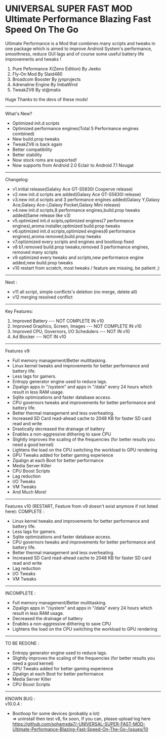 #  UNIVERSAL SUPER FAST MOD Ultimate Performance Blazing Fast Speed On The Go


Ultimate Performance is a Mod that combines many scripts and tweaks
in one package which is aimed to improve Android
System's performance, smoothness, reduce GUI lags and of course some useful battery life improvements and tweaks !   

1. Pure Peformance X(Zeno Edition) By Jeeko
2. Fly-On Mod By Slaid480
3. Broadcom Booster By jynprojects
4. Adrenaline Engine By ImbaWind
5. TweakZV6 By st@matis

Huge Thanks to the devs of these mods!

---

What's New?  
- Optimized init.d scripts
- Optimized performance engines(Total 5 Performance engines combined)
- New build.prop tweaks
- TweakZV6 is back again
- Better compatibility
- Better stability
- Now stock roms are supported!
- Now supports from Android 2.0 Eclair to Android 7.1 Nougat

---

Changelog:  
- v1.initial release(Galalxy Ace GT-S5830I Cooperve release)
- v2.new init.d scripts are added(Galaxy Ace GT-S5830I release)
- v3.new init.d scripts and 3 performance engines added(Galaxy Y,Galaxy Ace,Galaxy Ace-i,Galaxy Pocket,Galaxy Mini release)
- v4.new init.d scripts,8 performance engines,build.prop tweaks added(Same release like v3)
- v5.optimized init.d scipts,optimized engines(7 performance engines),aroma installer,optimized build.prop tweaks
- v6.optimized init.d scripts,optimized engines(6 performance engines),aroma removed,build.prop tweaks
- v7.optizmized every scripts and engines and bootloop fixed
- v8 b1.removed build.prop tweaks,removed 3 performance engines, removed many scripts
- v9 optimized every tweaks and scripts,new performance engine added,new build.prop tweaks
- v10 restart from scratch, most tweaks / feature are missing, be patient ;)

---

Next :  
- v11 all script, simple conflicts's deletion (no merge, delete all)
- v12 merging resolved conflict

---

Key Features:  
1. Improved Battery --- NOT COMPLETE IN v10  
2. Improved Graphics, Screen, Images --- NOT COMPLETE IN v10  
3. Improved CPU, Governors, I/O Schedulers --- NOT IN v10  
4. Ad Blocker --- NOT IN v10  

---

Features v9:  
- Full memory management/Better multitasking.
- Linux kernel tweaks and improvements for better performance and battery life.
- Less lags for gamers.
- Entropy generator engine used to reduce lags.
- Zipalign apps in "/system" and apps in "/data" every 24 hours which result in less RAM usage.
- Sqlite optimizations and faster database access.
- CPU governors tweaks and improvements for better performance and battery life.
- Better thermal management and less overheating.
- Increased SD Card read-ahead cache to 2048 KB for faster SD card read and write
- Drastically decreased the drainage of battery
- Enables a non-aggressive dithering to save CPU
- Slightly improves the scaling of the frequencies (for better results you need a good kernel)
- Lightens the load on the CPU switching the workload to GPU rendering
- GPU Tweaks added for better gaming experience
- Zipalign at each Boot for better performance
- Media Server Killer
- CPU Boost Scripts
- Lag reduction
- I/O Tweaks
- VM Tweaks
- And Much More!

---

Features v10 (RESTART, Feature from v9 doesn't exist anymore if not listed here):
COMPLETE :  
- Linux kernel tweaks and improvements for better performance and battery life.
- Less lags for gamers.
- Sqlite optimizations and faster database access.
- CPU governors tweaks and improvements for better performance and battery life.
- Better thermal management and less overheating.
- Increased SD Card read-ahead cache to 2048 KB for faster SD card read and write
- Lag reduction
- I/O Tweaks
- VM Tweaks

---

INCOMPLETE :  
- Full memory management/Better multitasking.
- Zipalign apps in "/system" and apps in "/data" every 24 hours which result in less RAM usage.
- Decreased the drainage of battery
- Enables a non-aggressive dithering to save CPU
- Lightens the load on the CPU switching the workload to GPU rendering

---

TO BE REDONE :  
- Entropy generator engine used to reduce lags.
- Slightly improves the scaling of the frequencies (for better results you need a good kernel)
- GPU Tweaks added for better gaming experience
- Zipalign at each Boot for better performance
- Media Server Killer
- CPU Boost Scripts

---

KNOWN BUG :  
v10.0.4 :
- Bootloop for some devices (probably a lot)  
=> uninstall then test v8, fix soon, If you can, please upload log here https://github.com/sohamxda7/-UNIVERSAL-SUPER-FAST-MOD-Ultimate-Performance-Blazing-Fast-Speed-On-The-Go-/issues/10

